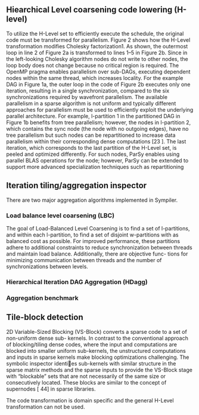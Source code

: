 

## Hiearchical Level coarsening code lowering (H-level)
To utilize the H-Level set to efficiently execute the schedule,
the original code must be transformed for parallelism. Figure 2
shows how the H-Level transformation modifies Cholesky
factorization1. As shown, the outermost loop in line 2 of
Figure 2a is transformed to lines 1–5 in Figure 2b. Since
in the left-looking Cholesky algorithm nodes do not write to
other nodes, the loop body does not change because no critical
region is required. The OpenMP pragma enables parallelism
over sub-DAGs, executing dependent nodes within the same
thread, which increases locality. For the example DAG in
Figure 1a, the outer loop in the code of Figure 2b executes only
one iteration, resulting in a single synchronization, compared
to the six synchronizations required by wavefront parallelism.
The available parallelism in a sparse algorithm is not
uniform and typically different approaches for parallelism
must be used to efficiently exploit the underlying parallel
architecture. For example, l-partition 1 in the partitioned DAG
in Figure 1b benefits from tree parallelism; however, the nodes
in l-partition 2, which contains the sync node (the node with
no outgoing edges), have no tree parallelism but such nodes
can be repartitioned to increase data parallelism within their
corresponding dense computations [23 ]. The last iteration,
which corresponds to the last partition of the H-Level set,
is peeled and optimized differently. For such nodes, ParSy
enables using parallel BLAS operations for the node; however,
ParSy can be extended to support more advanced specialization
techniques such as repartitioning





## Iteration tiling/aggregation inspector

There are two major aggregation algorithms implemented in Sympiler.  

### Load balance level coarsening (LBC)

The goal of Load-Balanced Level Coarsening is to find a
set of l-partitions, and within each l-partition, to find a set
of disjoint w-partitions with as balanced cost as possible. For
improved performance, these partitions adhere to additional
constraints to reduce synchronization between threads and
maintain load balance. Additionally, there are objective func-
tions for minimizing communication between threads and the
number of synchronizations between levels.





### Hierarchical Iteration DAG Aggregation (HDagg)



### Aggregation benchmark 

## Tile-block detection

2D Variable-Sized Blocking
(VS-Block) converts a sparse code to a set of non-uniform dense sub-
kernels. In contrast to the conventional approach of blocking/tiling
dense codes, where the input and computations are blocked into
smaller uniform sub-kernels, the unstructured computations and inputs in sparse kernels make blocking optimizations challenging.
The symbolic inspector identies sub-kernels with similar structure
in the sparse matrix methods and the sparse inputs to provide the
VS-Block stage with “blockable” sets that are not necessarily of the
same size or consecutively located. These blocks are similar to the
concept of supernodes [ 44] in sparse libraries.

The code transformation is domain specific and the general H-Level transformation can not be used. 